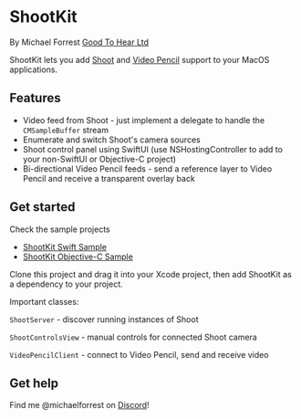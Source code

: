 # ShootKit
By Michael Forrest
[Good To Hear Ltd](https://goodtohear.co.uk)

ShootKit lets you add [Shoot](https://squares.tv/shoot) and [Video Pencil](https://squares.tv/videopencil) support to your MacOS applications.

## Features 
* Video feed from Shoot - just implement a delegate to handle the `CMSampleBuffer` stream
* Enumerate and switch Shoot's camera sources 
* Shoot control panel using SwiftUI (use NSHostingController to add to your non-SwiftUI or Objective-C project)
* Bi-directional Video Pencil feeds - send a reference layer to Video Pencil and receive a transparent overlay back

## Get started
Check the sample projects
* [ShootKit Swift Sample](ShootKit/Sample%20Projects/Swift%20Sample)
* [ShootKit Objective-C Sample](ShootKit/Sample%20Projects/Objective-C%20Sample)

Clone this project and drag it into your Xcode project, then add ShootKit as a dependency to your project.

Important classes:

`ShootServer` - discover running instances of Shoot

`ShootControlsView` - manual controls for connected Shoot camera

`VideoPencilClient` - connect to Video Pencil, send and receive video

## Get help
Find me @michaelforrest on [Discord](https://discord.gg/ZJBHyb5tTP)!

